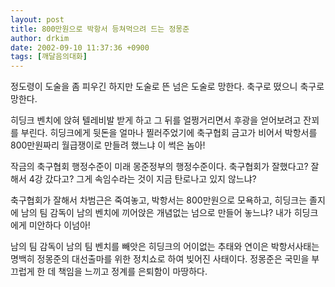 ```yaml
---
layout: post
title: 800만원으로 박항서 등쳐먹으려 드는 정몽준
author: drkim
date: 2002-09-10 11:37:36 +0900
tags: [깨달음의대화]
---
```

정도령이 도술을 좀 피우긴 하지만 도술로 뜬 넘은 도술로 망한다. 축구로 떴으니 축구로 망한다.
  

  
히딩크 벤치에 앉혀 텔레비발 받게 하고 그 뒤를 얼쩡거리면서 후광을 얻어보려고 잔꾀를 부린다. 히딩크에게 뒷돈을 얼마나 찔러주었기에 축구협회 금고가 비어서 박항서를 800만원짜리 월급쟁이로 만들려 했느냐 이 썩은 놈아!
  

  
작금의 축구협회 행정수준이 미래 몽준정부의 행정수준이다. 축구협회가 잘했다고? 잘해서 4강 갔다고? 그게 속임수라는 것이 지금 탄로나고 있지 않느냐?
  

  
축구협회가 잘해서 차범근은 죽여놓고, 박항서는 800만원으로 모욕하고, 히딩크는 졸지에 남의 팀 감독이 남의 벤치에 끼어앉은 개념없는 넘으로 만들어 놓느냐? 내가 히딩크에게 미안하다 이넘아!
  

  
남의 팀 감독이 남의 팀 벤치를 빼앗은 히딩크의 어이없는 추태와 연이은 박항서사태는 명백히 정몽준의 대선출마를 위한 정치쇼로 하여 빚어진 사태이다. 정몽준은 국민을 부끄럽게 한 데 책임을 느끼고 정계를 은퇴함이 마땅하다.